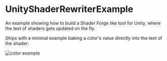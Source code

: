 # UnityShaderRewriterExample

An example showing how to build a Shader Forge like tool for Unity, where the text of shaders gets updated on the fly.

Ships with a minimal example baking a color's value directly into the text of the shader:

![color example](https://github.com/kevinw/UnityShaderRewriterExample/blob/master/Media/live_shader_rewrite.gif?raw=true)
